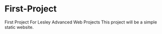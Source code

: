 # First-Project
First Project For Lesley Advanced Web Projects
This project will be a simple static website.

